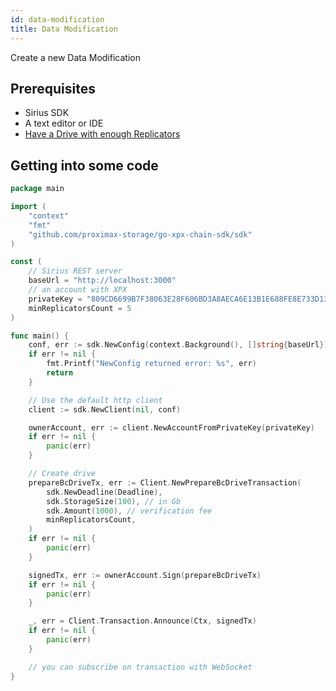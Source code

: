 ```yaml
---
id: data-modification
title: Data Modification
---
```


Create a new Data Modification

## Prerequisites

- Sirius SDK
- A text editor or IDE
- [Have a Drive with enough Replicators](prepare-bc-drive)

## Getting into some code

<!--DOCUSAURUS_CODE_TABS-->
<!--Golang-->

```go
package main

import (
	"context"
	"fmt"
	"github.com/proximax-storage/go-xpx-chain-sdk/sdk"
)

const (
	// Sirius REST server
	baseUrl = "http://localhost:3000"
	// an account with XPX
	privateKey = "809CD6699B7F38063E28F606BD3A8AECA6E13B1E688FE8E733D13DB843BC14B7"
	minReplicatorsCount = 5
)

func main() {
	conf, err := sdk.NewConfig(context.Background(), []string{baseUrl})
	if err != nil {
		fmt.Printf("NewConfig returned error: %s", err)
		return
	}

	// Use the default http client
	client := sdk.NewClient(nil, conf)

	ownerAccount, err := client.NewAccountFromPrivateKey(privateKey)
	if err != nil {
		panic(err)
	}

	// Create drive
	prepareBcDriveTx, err := Client.NewPrepareBcDriveTransaction(
		sdk.NewDeadline(Deadline),
		sdk.StorageSize(100), // in Gb
		sdk.Amount(1000), // verification fee
		minReplicatorsCount,
	)
	if err != nil {
		panic(err)
	}

	signedTx, err := ownerAccount.Sign(prepareBcDriveTx)
	if err != nil {
		panic(err)
	}

	_, err = Client.Transaction.Announce(Ctx, signedTx)
	if err != nil {
		panic(err)
	}

	// you can subscribe on transaction with WebSocket
}

```
